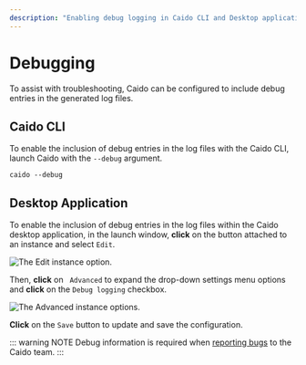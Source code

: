 ```yaml
---
description: "Enabling debug logging in Caido CLI and Desktop application for troubleshooting and bug reporting purposes."
---
```


# Debugging

To assist with troubleshooting, Caido can be configured to include debug entries in the generated log files.

## Caido CLI

To enable the inclusion of debug entries in the log files with the Caido CLI, launch Caido with the `--debug` argument.

```
caido --debug
```

## Desktop Application

To enable the inclusion of debug entries in the log files within the Caido desktop application, in the launch window, **click** on the <code><Icon icon="fas fa-ellipsis-vertical" /></code> button attached to an instance and select `Edit`.

<img alt="The Edit instance option." src="/_images/launch_window_edit.png" center/>

Then, **click** on <code><Icon icon="fas fa-angle-right" /> Advanced</code> to expand the drop-down settings menu options and **click** on the `Debug logging` checkbox.

<img alt="The Advanced instance options." src="/_images/launch_window_advanced_options.png" center/>

**Click** on the `Save` button to update and save the configuration.

::: warning NOTE
Debug information is required when [reporting bugs](/troubleshooting/report_bug.md) to the Caido team.
:::
